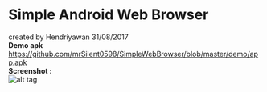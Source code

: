 # Simple Android Web Browser
created by Hendriyawan 31/08/2017<br>
<b>Demo apk</b><br>
https://github.com/mrSilent0598/SimpleWebBrowser/blob/master/demo/app.apk<br>
<b>Screenshot : </b><br>
![alt tag](https://raw.githubusercontent.com/mrSilent0598/SimpleWebBrowser/master/demo/Screenshot_2017-08-31-19-51-04.png)